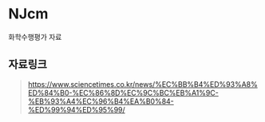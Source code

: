 # NJcm
화학수행평가 자료

## 자료링크
> https://www.sciencetimes.co.kr/news/%EC%BB%B4%ED%93%A8%ED%84%B0-%EC%86%8D%EC%9C%BC%EB%A1%9C-%EB%93%A4%EC%96%B4%EA%B0%84-%ED%99%94%ED%95%99/
